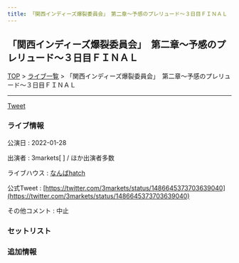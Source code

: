 ```yaml
---
title: 「関西インディーズ爆裂委員会」　第二章～予感のプレリュード～３日目ＦＩＮＡＬ | 2022-01-28
---
```

## 「関西インディーズ爆裂委員会」　第二章～予感のプレリュード～３日目ＦＩＮＡＬ

[TOP](/setlist/) > [ライブ一覧](lives.html) > 「関西インディーズ爆裂委員会」　第二章～予感のプレリュード～３日目ＦＩＮＡＬ

___

<a href="https://twitter.com/share?ref_src=twsrc%5Etfw" data-text="3markets[ ]セットリスト > 「関西インディーズ爆裂委員会」　第二章～予感のプレリュード～３日目ＦＩＮＡＬ" class="twitter-share-button" data-via="3markets" data-hashtags="3markets" data-related="3markets" data-show-count="false">Tweet</a>

### ライブ情報

公演日
:    2022-01-28

出演者
:    3markets[ ] / ほか出演者多数

ライブハウス
:    [なんばhatch](livehouse015.html)

公式Tweet
:    [https://twitter.com/3markets/status/1486645373703639040](https://twitter.com/3markets/status/1486645373703639040)

その他コメント
:    中止

### セットリスト





### 追加情報






<script async src="https://platform.twitter.com/widgets.js" charset="utf-8"></script>